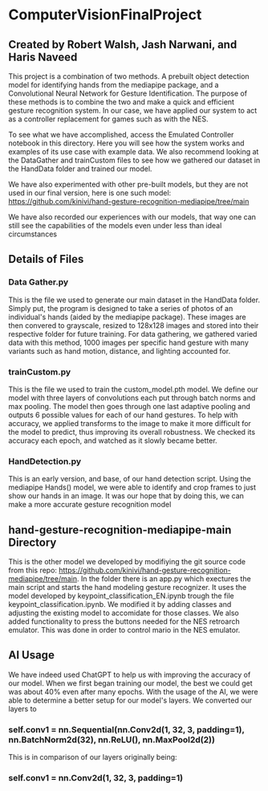 # ComputerVisionFinalProject
## Created by Robert Walsh, Jash Narwani, and Haris Naveed

This project is a combination of two methods. A prebuilt object detection model for identifying hands from the mediapipe package, and a Convolutional Neural Network for Gesture Identification.
The purpose of these methods is to combine the two and make a quick and efficient gesture recognition system. In our case, we have applied our system to act as a controller replacement for games such as with the NES.

To see what we have accomplished, access the Emulated Controller notebook in this directory. Here you will see how the system works and examples of its use case with example data.
We also recommend looking at the DataGather and trainCustom files to see how we gathered our dataset in the HandData folder and trained our model.

We have also experimented with other pre-built models, but they are not used in our final version, here is one such model: https://github.com/kinivi/hand-gesture-recognition-mediapipe/tree/main

We have also recorded our experiences with our models, that way one can still see the capabilities of the models even under less than ideal circumstances


## Details of Files

### Data Gather.py
This is the file we used to generate our main dataset in the HandData folder. Simply put, the program is designed to take a series of photos of an individual's hands (aided by the mediapipe package).
These images are then convered to grayscale, resized to 128x128 images and stored into their respective folder for future training.
For data gathering, we gathered varied data with this method, 1000 images per specific hand gesture with many variants such as hand motion, distance, and lighting accounted for.

### trainCustom.py
This is the file we used to train the custom_model.pth model. We define our model with three layers of convolutions each put through batch norms and max pooling. The model then goes through one last adaptive pooling and outputs 6 possible values for each of our hand gestures.
To help with accuracy, we applied transforms to the image to make it more difficult for the model to predict, thus improving its overall robustness.
We checked its accuracy each epoch, and watched as it slowly became better.

### HandDetection.py
This is an early version, and base, of our hand detection script. Using the mediapipe Hands() model, we were able to identify and crop frames to just show our hands in an image. It was our hope that by doing this, we can make a more accurate gesture recognition model

## hand-gesture-recognition-mediapipe-main Directory
This is the other model we developed by modifiying the git source code from this repo: https://github.com/kinivi/hand-gesture-recognition-mediapipe/tree/main. In the folder there is an app.py which exectures the main script and starts the hand modeling gesture recognizer. It uses the model developed by keypoint_classification_EN.ipynb trough the file keypoint_classification.ipynb. We modified it by adding classes and adjusting the existing model to accomidate for those classes. We also added functionality to press the buttons needed for the NES retroarch emulator. This was done in order to control mario in the NES emulator.

## AI Usage
We have indeed used ChatGPT to help us with improving the accuracy of our model. When we first began training our model, the best we could get was about 40% even after many epochs.
With the usage of the AI, we were able to determine a better setup for our model's layers. We converted our layers to

### self.conv1 = nn.Sequential(nn.Conv2d(1, 32, 3, padding=1), nn.BatchNorm2d(32), nn.ReLU(), nn.MaxPool2d(2))

This is in comparison of our layers originally being:

### self.conv1 = nn.Conv2d(1, 32, 3, padding=1)
